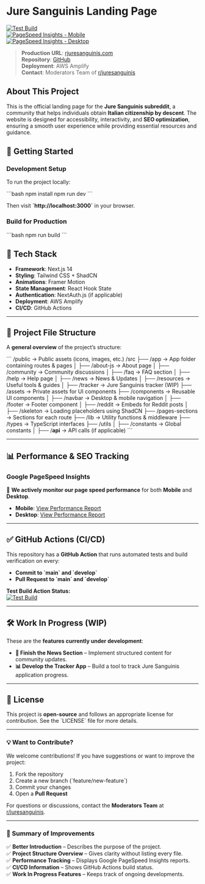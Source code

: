 # **Jure Sanguinis Landing Page**

[![Test Build](https://github.com/juresanguinis/rjs-landing/actions/workflows/test-build.yml/badge.svg)](https://github.com/juresanguinis/rjs-landing/actions/workflows/test-build.yml)  
[![PageSpeed Insights - Mobile](https://img.shields.io/badge/Google%20Pagespeed-Mobile-blue)](https://pagespeed.web.dev/analysis/https-www-rjuresanguinis-com/eca0mq4onz?form_factor=mobile)  
[![PageSpeed Insights - Desktop](https://img.shields.io/badge/Google%20Pagespeed-Desktop-green)](https://pagespeed.web.dev/analysis/https-www-rjuresanguinis-com/eca0mq4onz?form_factor=desktop)

> **Production URL**: [rjuresanguinis.com](https://www.rjuresanguinis.com/)  
> **Repository**: [GitHub](https://github.com/juresanguinis/rjs-landing)  
> **Deployment**: AWS Amplify  
> **Contact**: Moderators Team of [r/juresanguinis](https://www.reddit.com/r/juresanguinis/)  

## **About This Project**
This is the official landing page for the **Jure Sanguinis subreddit**, a community that helps individuals obtain **Italian citizenship by descent**. The website is designed for accessibility, interactivity, and **SEO optimization**, ensuring a smooth user experience while providing essential resources and guidance.

## **🚀 Getting Started**
### **Development Setup**
To run the project locally:

\`\`\`bash
npm install
npm run dev
\`\`\`

Then visit **\`http://localhost:3000\`** in your browser.

### **Build for Production**
\`\`\`bash
npm run build
\`\`\`

## **🔹 Tech Stack**
- **Framework**: Next.js 14
- **Styling**: Tailwind CSS + ShadCN
- **Animations**: Framer Motion
- **State Management**: React Hook State
- **Authentication**: NextAuth.js (if applicable)
- **Deployment**: AWS Amplify
- **CI/CD**: GitHub Actions

---

## **📁 Project File Structure**
A **general overview** of the project’s structure:

\`\`\`
/public              → Public assets (icons, images, etc.)
/src
  ├── /app          → App folder containing routes & pages
  │   ├── /about-js → About page
  │   ├── /community → Community discussions
  │   ├── /faq      → FAQ section
  │   ├── /help     → Help page
  │   ├── /news     → News & Updates
  │   ├── /resources → Useful tools & guides
  │   ├── /tracker  → Jure Sanguinis tracker (WIP)
  ├── /assets       → Private assets for UI components
  ├── /components   → Reusable UI components
  │   ├── /navbar   → Desktop & mobile navigation
  │   ├── /footer   → Footer component
  │   ├── /reddit   → Embeds for Reddit posts
  │   ├── /skeleton → Loading placeholders using ShadCN
  ├── /pages-sections → Sections for each route
  ├── /lib          → Utility functions & middleware
  ├── /types        → TypeScript interfaces
  ├── /utils
  │   ├── /constants → Global constants
  │   ├── /__api__   → API calls (if applicable)
\`\`\`

---

## **📊 Performance & SEO Tracking**
### **Google PageSpeed Insights**
🚀 **We actively monitor our page speed performance** for both **Mobile** and **Desktop**.  

- **Mobile**: [View Performance Report](https://pagespeed.web.dev/analysis/https-www-rjuresanguinis-com/eca0mq4onz?form_factor=mobile)  
- **Desktop**: [View Performance Report](https://pagespeed.web.dev/analysis/https-www-rjuresanguinis-com/eca0mq4onz?form_factor=desktop)

---

## **✅ GitHub Actions (CI/CD)**
This repository has a **GitHub Action** that runs automated tests and build verification on every:
- **Commit to \`main\` and \`develop\`**
- **Pull Request to \`main\` and \`develop\`**

**Test Build Action Status:**  
[![Test Build](https://github.com/juresanguinis/rjs-landing/actions/workflows/test-build.yml/badge.svg)](https://github.com/juresanguinis/rjs-landing/actions/workflows/test-build.yml)

---

## **🛠️ Work In Progress (WIP)**
These are the **features currently under development**:

- **📰 Finish the News Section** – Implement structured content for community updates.
- **📊 Develop the Tracker App** – Build a tool to track Jure Sanguinis application progress.

---

## **📜 License**
This project is **open-source** and follows an appropriate license for contribution. See the \`LICENSE\` file for more details.

---

### **💡 Want to Contribute?**
We welcome contributions! If you have suggestions or want to improve the project:
1. Fork the repository
2. Create a new branch (\`feature/new-feature\`)
3. Commit your changes
4. Open a **Pull Request**

For questions or discussions, contact the **Moderators Team** at [r/juresanguinis](https://www.reddit.com/r/juresanguinis/).

---

### **🔹 Summary of Improvements**
✅ **Better Introduction** – Describes the purpose of the project.  
✅ **Project Structure Overview** – Gives clarity without listing every file.  
✅ **Performance Tracking** – Displays Google PageSpeed Insights reports.  
✅ **CI/CD Information** – Shows GitHub Actions build status.  
✅ **Work In Progress Features** – Keeps track of ongoing developments.  
